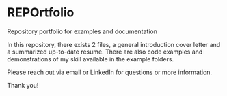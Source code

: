 # REPOrtfolio
Repository portfolio for examples and documentation

In this repository, there exists 2 files, a general introduction cover letter and a summarized up-to-date resume.
There are also code examples and demonstrations of my skill available in the example folders.

Please reach out via email or LinkedIn for questions or more information.

Thank you!


